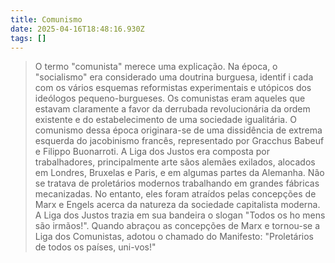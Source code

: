 ```yaml
---
title: Comunismo
date: 2025-04-16T18:48:16.930Z
tags: []
---
```


> O termo "comunista" merece uma explicação. Na época, o "socialismo" era considerado uma doutrina burguesa, identif i cada com os vários esquemas reformistas experimentais e utópicos dos ideólogos pequeno-burgueses. 
Os comunistas eram aqueles que estavam claramente a favor da derrubada revolucionária da ordem existente e do estabelecimento de uma sociedade igualitária. O comunismo dessa época originara-se de uma dissidência de extrema esquerda do jacobinismo francês, representado por Gracchus Babeuf e Filippo Buonarroti. 
A Liga dos Justos era composta por trabalhadores, principalmente arte­ sãos alemães exilados, alocados em Londres, Bruxelas e Paris, e em algumas partes da Alemanha. Não se tratava de proletários modernos trabalhando em grandes fábricas mecanizadas. No entanto, eles foram atraídos pelas concepções de Marx e Engels acerca da natureza da sociedade capitalista moderna. A Liga dos Justos trazia em sua bandeira o slogan "Todos os ho­ mens são irmãos!". Quando abraçou as concepções de Marx e tornou-se a Liga dos Comunistas, adotou o chamado do Manifesto: "Proletários de todos os países, uni-vos!"
